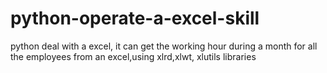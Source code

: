# python-operate-a-excel-skill
python deal with a excel, it can get the working hour during a month for all the employees from an excel,using xlrd,xlwt, xlutils libraries

